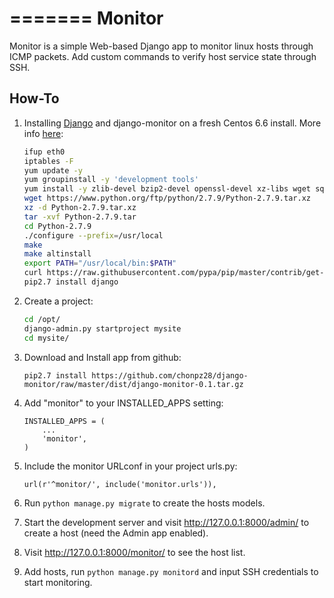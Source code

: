 =======
Monitor
=======

Monitor is a simple Web-based Django app to monitor linux hosts through ICMP packets. Add custom commands to verify host service state through SSH.


How-To
-------

1. Installing [Django](https://www.djangoproject.com) and django-monitor on a fresh Centos 6.6 install. More info [here](http://bicofino.io/blog/2014/01/16/installing-python-2-dot-7-6-on-centos-6-dot-5):

    ```bash
    ifup eth0
    iptables -F
    yum update -y
    yum groupinstall -y 'development tools'
    yum install -y zlib-devel bzip2-devel openssl-devel xz-libs wget sqlite-devel
    wget https://www.python.org/ftp/python/2.7.9/Python-2.7.9.tar.xz
    xz -d Python-2.7.9.tar.xz
    tar -xvf Python-2.7.9.tar
    cd Python-2.7.9
    ./configure --prefix=/usr/local
    make
    make altinstall
    export PATH="/usr/local/bin:$PATH"
    curl https://raw.githubusercontent.com/pypa/pip/master/contrib/get-pip.py | python2.7 -
    pip2.7 install django
    ```
    
2. Create a project:

    ```bash
    cd /opt/
    django-admin.py startproject mysite
    cd mysite/
    ```
    
3. Download and Install app from github:

    `pip2.7 install https://github.com/chonpz28/django-monitor/raw/master/dist/django-monitor-0.1.tar.gz`

4. Add "monitor" to your INSTALLED_APPS setting:

    ```
    INSTALLED_APPS = (
        ...
        'monitor',
    )
    ```
    
2. Include the monitor URLconf in your project urls.py:

    ```
    url(r'^monitor/', include('monitor.urls')),
    ```

3. Run `python manage.py migrate` to create the hosts models.

4. Start the development server and visit http://127.0.0.1:8000/admin/
   to create a host (need the Admin app enabled).

5. Visit http://127.0.0.1:8000/monitor/ to see the host list.

6. Add hosts, run `python manage.py monitord` and input SSH credentials to start monitoring. 
